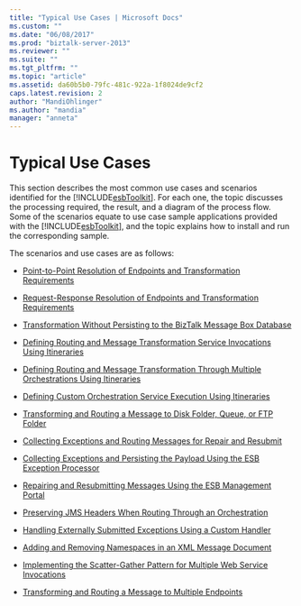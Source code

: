 ```yaml
---
title: "Typical Use Cases | Microsoft Docs"
ms.custom: ""
ms.date: "06/08/2017"
ms.prod: "biztalk-server-2013"
ms.reviewer: ""
ms.suite: ""
ms.tgt_pltfrm: ""
ms.topic: "article"
ms.assetid: da60b5b0-79fc-481c-922a-1f8024de9cf2
caps.latest.revision: 2
author: "MandiOhlinger"
ms.author: "mandia"
manager: "anneta"
---
```

# Typical Use Cases
This section describes the most common use cases and scenarios identified for the [!INCLUDE[esbToolkit](../includes/esbtoolkit-md.md)]. For each one, the topic discusses the processing required, the result, and a diagram of the process flow. Some of the scenarios equate to use case sample applications provided with the [!INCLUDE[esbToolkit](../includes/esbtoolkit-md.md)], and the topic explains how to install and run the corresponding sample.  
  
 The scenarios and use cases are as follows:  
  
-   [Point-to-Point Resolution of Endpoints and Transformation Requirements](../esb-toolkit/point-to-point-resolution-of-endpoints-and-transformation-requirements.md)  
  
-   [Request-Response Resolution of Endpoints and Transformation Requirements](../esb-toolkit/request-response-resolution-of-endpoints-and-transformation-requirements.md)  
  
-   [Transformation Without Persisting to the BizTalk Message Box Database](../esb-toolkit/transformation-without-persisting-to-the-biztalk-message-box-database.md)  
  
-   [Defining Routing and Message Transformation Service Invocations Using Itineraries](../esb-toolkit/define-routing-and-message-transformation-service-invocations-using-itineraries.md)  
  
-   [Defining Routing and Message Transformation Through Multiple Orchestrations Using Itineraries](../esb-toolkit/define-routing-and-message-transformation-through-multiple-orchestrations.md)  
  
-   [Defining Custom Orchestration Service Execution Using Itineraries](../esb-toolkit/defining-custom-orchestration-service-execution-using-itineraries.md)  
  
-   [Transforming and Routing a Message to Disk Folder, Queue, or FTP Folder](../esb-toolkit/transforming-and-routing-a-message-to-disk-folder-queue-or-ftp-folder.md)  
  
-   [Collecting Exceptions and Routing Messages for Repair and Resubmit](../esb-toolkit/collecting-exceptions-and-routing-messages-for-repair-and-resubmit.md)  
  
-   [Collecting Exceptions and Persisting the Payload Using the ESB Exception Processor](../esb-toolkit/collect-exceptions-and-persist-the-payload-using-the-esb-exception-processor.md)  
  
-   [Repairing and Resubmitting Messages Using the ESB Management Portal](../esb-toolkit/repairing-and-resubmitting-messages-using-the-esb-management-portal.md)  
  
-   [Preserving JMS Headers When Routing Through an Orchestration](../esb-toolkit/preserving-jms-headers-when-routing-through-an-orchestration.md)  
  
-   [Handling Externally Submitted Exceptions Using a Custom Handler](../esb-toolkit/handling-externally-submitted-exceptions-using-a-custom-handler.md)  
  
-   [Adding and Removing Namespaces in an XML Message Document](../esb-toolkit/adding-and-removing-namespaces-in-an-xml-message-document.md)  
  
-   [Implementing the Scatter-Gather Pattern for Multiple Web Service Invocations](../esb-toolkit/implementing-the-scatter-gather-pattern-for-multiple-web-service-invocations.md)  
  
-   [Transforming and Routing a Message to Multiple Endpoints](../esb-toolkit/transforming-and-routing-a-message-to-multiple-endpoints.md)